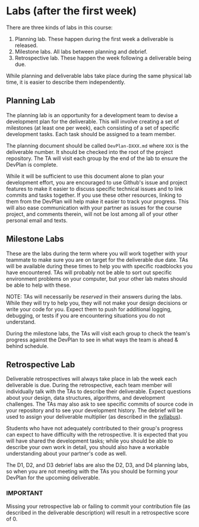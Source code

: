 # Labs (after the first week)

There are three kinds of labs in this course:

1. Planning lab. These happen during the first week a deliverable is released.
2. Milestone labs. All labs between planning and debrief.
3. Retrospective lab. These happen the week following a deliverable being due.

While planning and deliverable labs take place during the same physical lab time, it is easier to describe them independently.

## Planning Lab

The planning lab is an opportunity for a development team to devise a development plan for the deliverable. This will involve creating a set of milestones (at least one per week), each consisting of a set of specific development tasks. Each task should be assigned to a team member.

The planning document should be called ```DevPlan-DXXX.md``` where ```XXX``` is the deliverable number. It should be checked into the root of the project repository. The TA will visit each group by the end of the lab to ensure the DevPlan is complete.

While it will be sufficient to use this document alone to plan your development effort, you are encouraged to use Github's issue and project features to make it easier to discuss specific technical issues and to link commits and tasks together. If you use these other resources, linking to them from the DevPlan will help make it easier to track your progress. This will also ease communication with your partner as issues for the course project, and comments therein, will not be lost among all of your other personal email and texts.

## Milestone Labs

These are the labs during the term where you will work together with your teammate to make sure you are on target for the deliverable due date. TAs will be available during these times to help you with specific roadblocks you have encountered. TAs will probably not be able to sort out specific environment problems on your computer, but your other lab mates should be able to help with these.

NOTE: TAs will necessarily be _reserved_ in their answers during the labs. While they will try to help you, they will not make your design decisions or write your code for you. Expect them to push for additional logging, debugging, or tests if you are encountering situations you do not understand. 

During the milestone labs, the TAs will visit each group to check the team's progress against the DevPlan to see in what ways the team is ahead & behind schedule.

## Retrospective Lab

Deliverable retrospectives will always take place in lab the week each deliverable is due. During the retrospective, each team member will individually talk with the TAs to describe their deliverable. Expect questions about your design, data structures, algorithms, and development challenges. The TAs may also ask to see specific commits of source code in your repository and to see your development history. The debrief will be used to assign your deliverable multiplier (as described in the [syllabus](../README.md)). 

Students who have not adequately contributed to their group's progress can expect to have difficulty with the retrospective. It is expected that you will have shared the development tasks; while you should be able to describe your own work in detail, you should also have a workable understanding about your partner's code as well.

The D1, D2, and D3 debrief labs are also the D2, D3, and D4 planning labs, so when you are not meeting with the TAs you should be forming your DevPlan for the upcoming deliverable.

### IMPORTANT

Missing your retrospective lab or failing to commit your contribution file (as described in the deliverable description) will result in a retrospective score of 0. 


